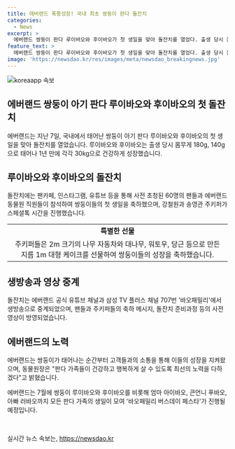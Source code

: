 ```yaml
---
title: 에버랜드 폭풍성장! 국내 최초 쌍둥이 판다 돌잔치
categories:
  - News
excerpt: >
  에버랜드 쌍둥이 판다 루이바오와 후이바오가 첫 생일을 맞아 돌잔치를 열었다. 출생 당시 몸무게 180g, 140g에서 1년만에 30kg을 넘어 건강하게 성장 중. 네이버 주토피아 팬카페, 에버랜드 인스타그램, 유튜브 등에서 돌잔치 이벤트로 60명의 팬들과 직원들이 축하에 참석. 생방송 중계되는 등 팬들과 소통에 힘쓰고 있는 에버랜드. 바오패밀리 버스데이 페스타도 진행 중.
feature_text: >
  에버랜드 쌍둥이 판다 루이바오와 후이바오가 첫 생일을 맞아 돌잔치를 열었다. 출생 당시 몸무게 180g, 140g에서 1년만에 30kg을 넘어 건강하게 성장 중. 네이버 주토피아 팬카페, 에버랜드 인스타그램, 유튜브 등에서 돌잔치 이벤트로 60명의 팬들과 직원들이 축하에 참석. 생방송 중계되는 등 팬들과 소통에 힘쓰고 있는 에버랜드. 바오패밀리 버스데이 페스타도 진행 중.
image: 'https://newsdao.kr/res/images/meta/newsdao_breakingnews.jpg'
---
```


<p><img src="https://newsdao.kr/res/images/meta/newsdao_breakingnews.jpg" alt="koreaapp 속보" /></p>

<h2>에버랜드 쌍둥이 아기 판다 루이바오와 후이바오의 첫 돌잔치</h2>

<p data-ke-size="size16">에버랜드는 지난 7일, 국내에서 태어난 쌍둥이 아기 판다 루이바오와 후이바오의 첫 생일을 맞아 돌잔치를 열었습니다. 루이바오와 후이바오는 출생 당시 몸무게 180g, 140g으로 태어나 1년 만에 각각 30kg으로 건강하게 성장했습니다.</p>

<h2>루이바오와 후이바오의 돌잔치</h2>

<p data-ke-size="size16">돌잔치에는 팬카페, 인스타그램, 유튜브 등을 통해 사전 초청된 60명의 팬들과 에버랜드 동물원 직원들이 참석하여 쌍둥이들의 첫 생일을 축하했으며, 강철원과 송영관 주키퍼가 스페셜톡 시간을 진행했습니다.</p>

<table>
  <tr>
    <td style="text-align: center; height: 17px;"><b>특별한 선물</b></td>
  </tr>
  <tr>
    <td style="text-align: center; height: 17px;">주키퍼들은 2m 크기의 나무 자동차와 대나무, 워토우, 당근 등으로 만든 지름 1m 대형 케이크를 선물하여 쌍둥이들의 성장을 축하했습니다.</td>
  </tr>
</table>

<h2>생방송과 영상 중계</h2>

<p data-ke-size="size16">돌잔치는 에버랜드 공식 유튜브 채널과 삼성 TV 플러스 채널 707번 '바오패밀리'에서 생방송으로 중계되었으며, 팬들과 주키퍼들의 축하 메시지, 돌잔치 준비과정 등의 사전 영상이 방영되었습니다.</p>

<h2>에버랜드의 노력</h2>

<p data-ke-size="size16">에버랜드는 쌍둥이가 태어나는 순간부터 고객들과의 소통을 통해 이들의 성장을 지켜왔으며, 동물원장은 "판다 가족들이 건강하고 행복하게 살 수 있도록 최선의 노력을 다하겠다"고 밝혔습니다.</p>

<p data-ke-size="size16">에버랜드는 7월에 쌍둥이 루이바오와 후이바오를 비롯해 엄마 아이바오, 큰언니 푸바오, 아빠 러바오까지 모든 판다 가족의 생일이 모여 '바오패밀리 버스데이 페스타'가 진행될 예정입니다.</p>

<p data-ke-size="size16">&nbsp;</p>
실시간 뉴스 속보는, <a href="https://newsdao.kr" rel="dofollow">https://newsdao.kr</a>



